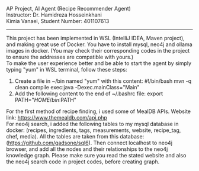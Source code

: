AP Project, AI Agent (Recipe Recommender Agent) <br>
Instructor: Dr. Hamidreza Hosseinkhani <br>
Kimia Vanaei, Student Number: 401107613 <br>

----------------------------------------------------------

This project has been implemented in WSL (IntelliJ IDEA, Maven project), and making great use of Docker. You have to install mysql, neo4j and ollama images in docker. (You may check their corresponding codes in the project to ensure the addresses are compatible with yours.) <br>
To make the user experience better and be able to start the agent by simply typing "yum" in WSL terminal, follow these steps:

1. Create a file in ~/bin named "yum" with this content:    #!/bin/bash mvn -q clean compile exec:java -Dexec.mainClass="Main" <br>
2. Add the following content to the end of ~/.bashrc file:    export PATH="$HOME/bin:$PATH" <br>

For the first method of recipe finding, i used some of MealDB APIs. Website link:    https://www.themealdb.com/api.php <br>
For neo4j search, i added the following tables to my mysql database in docker: (recipes, ingredients, tags, measurements, website, recipe_tag, chef, media). All the tables are taken from this database: (https://github.com/gadsone/sql6). Then connect localhost to neo4j browser, and add all the nodes and their relationships to the neo4j knowledge graph. Please make sure you read the stated website and also the neo4j search code in project codes, before creating graph.  <br>

